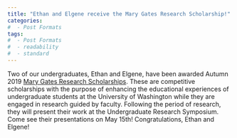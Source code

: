 ```yaml
---
title: "Ethan and Elgene receive the Mary Gates Research Scholarship!"
categories:
#  - Post Formats
tags:
#  - Post Formats
#  - readability
#  - standard
---
```

Two of our undergraduates, Ethan and Elgene, have been awarded Autumn 2019 [Mary Gates Research Scholarships](https://www.washington.edu/undergradresearch/students/funding/marygates-research/). These are competitive scholarships with the purpose of enhancing the educational experiences of undergraduate students at the University of Washington while they are engaged in research guided by faculty. Following the period of research, they will present their work at the Undergraduate Research Symposium. Come see their presentations on May 15th! Congratulations, Ethan and Elgene!
